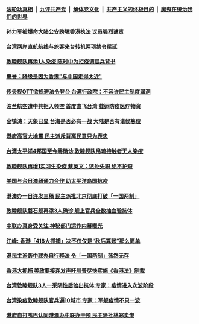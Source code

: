####  [法轮功真相](../../../../basic/blob/master/README.md?t=04232301) &nbsp;|&nbsp; [九评共产党](../../../../9ping.md/blob/master/README.md?t=04232301) &nbsp;|&nbsp; [解体党文化](../../../../jtdwh.md/blob/master/README.md?t=04232301)  &nbsp;|&nbsp; [共产主义的终极目的](../../../../gczydzjmd.md/blob/master/README.md?t=04232301) &nbsp;|&nbsp; [魔鬼在统治我们的世界](../../../../mgztzwmdsj.md/blob/master/README.md?t=04232301) 

#### [孙力军被爆命大陆公安跨境香港执法 议员强烈谴责](../pages/soh55/370438.md?t=04232301) 
#### [台湾两岸直航航线与旅客来台转机两项禁令续延](../pages/soh55/370417.md?t=04232301) 
#### [敦睦舰队再添1人染疫 陈时中为拒疫调官兵背书 ](../pages/soh55/370363.md?t=04232301) 
#### [惠誉：降级是因为香港"与中国走得太近"](../pages/soh55/370396.md?t=04232301) 
#### [传央视OTT欲规避法令登台 台湾行政院：不容许民主制度漏洞](../pages/soh55/370342.md?t=04232301) 
#### [波兰航空遭中共拒入领空 首度直飞台湾 载运防疫医疗物资 ](../pages/soh55/370105.md?t=04232301) 
#### [金镇涛：天象已显 台海是否必有一战 大陆是否有诸侯篡位](../pages/soh55/370093.md?t=04232301) 
#### [港府高官大地震 民主派斥背离民意只为表忠](../pages/soh55/370066.md?t=04232301) 
#### [台湾太平洋4邦国至今零确诊 敦睦舰队帛琉接触者无人染疫 ](../pages/soh55/370033.md?t=04232301) 
#### [敦睦舰队再增1实习生染疫  蔡英文：惩处失职 绝不护短](../pages/soh55/369952.md?t=04232301) 
#### [美国与台日澳纽通力合作 助太平洋岛国抗疫](../pages/soh55/369862.md?t=04232301) 
#### [港澳办一日连发三稿 民主派批北京彻底打破「一国两制」](../pages/soh55/369634.md?t=04232301) 
#### [敦睦舰队磐石舰再添3人确诊 舰上官兵全数抽血验抗体](../pages/soh55/369562.md?t=04232301) 
#### [中联办真身受关注 神秘部门运作内幕曝光](../pages/soh55/369442.md?t=04232301) 
#### [江峰: 香港「418大抓捕」决不仅仅是“秋后算账”那么简单](../pages/soh55/369364.md?t=04232301) 
#### [港民主派轰中联办自行释法 令「一国两制」荡然无存](../pages/soh55/369247.md?t=04232301) 
#### [香港大抓捕 美政要接连发声吁川普尽快实施《香港法》制裁](../pages/soh55/369178.md?t=04232301) 
#### [台湾敦睦舰队3人一采阴性后验出抗体 专家：疫情进入次波阶段 ](../pages/soh55/369169.md?t=04232301) 
#### [台湾染疫敦睦舰队官兵遍10城市 专家：军舰疫情不只一波](../pages/soh55/369046.md?t=04232301) 
#### [港府自打嘴巴认同港澳办中联办干预 民主派批林郑卖港](../pages/soh55/368842.md?t=04232301) 
